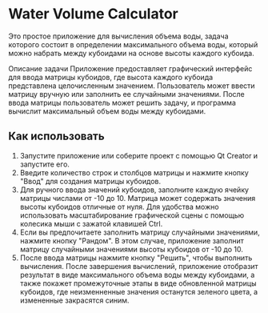 <h1>Water Volume Calculator</h1>

Это простое приложение для вычисления объема воды, задача которого состоит в определении максимального объема воды, который можно набрать между кубоидами на основе высоты каждого кубоида.

Описание задачи
Приложение предоставляет графический интерфейс для ввода матрицы кубоидов, где высота каждого кубоида представлена целочисленным значением. Пользователь может ввести матрицу вручную или заполнить ее случайными значениями. После ввода матрицы пользователь может решить задачу, и программа вычислит максимальный объем воды между кубоидами.

<h2>Как использовать</h2>

1. Запустите приложение или соберите проект с помощью Qt Creator и запустите его.
2. Введите количество строк и столбцов матрицы и нажмите кнопку "Ввод" для создания матрицы кубоидов.
3. Для ручного ввода значений кубоидов, заполните каждую ячейку матрицы числами от -10 до 10. Матрица может содержать значения высоты кубоидов отличные от нуля. Для удобства можно использовать масштабирование графической сцены с помощью колесика мыши с зажатой клавишей Ctrl.
4. Если вы предпочитаете заполнить матрицу случайными значениями, нажмите кнопку "Рандом". В этом случае, приложение заполнит матрицу случайными значениями высоты кубоидов от -10 до 10.
5. После ввода матрицы нажмите кнопку "Решить", чтобы выполнить вычисления. После завершения вычислений, приложение отобразит результат в виде максимального объема воды между кубоидами, а также покажет промежуточные этапы в виде обновленной матрицы кубоидов, где неизменненные значения останутся зеленого цвета, а измененные закрасятся синим.

